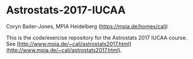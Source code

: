 # Astrostats-2017-IUCAA

Coryn Bailer-Jones, MPIA Heidelberg (https://mpia.de/homes/calj)

This  is the code/exercise repository for the Astrostats 2017 IUCAA course. See
[http://www.mpia.de/~calj/astrostats2017.html](http://www.mpia.de/~calj/astrostats2017.html).
